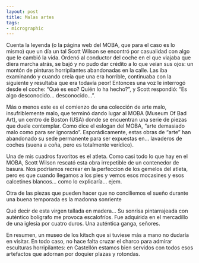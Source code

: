 ```yaml
---
layout: post
title: Malas artes
tags:
- micrographic
---
```

Cuenta la leyenda (o la página web del MOBA, que para el caso es lo mismo) que un día un tal Scott Wilson se encontró por casualidad con algo que le cambió la vida. Ordenó al conductor del coche en el que viajaba que diera marcha atrás, se bajó y no pudo dar crédito a lo que veían sus ojos: un montón de pinturas horripilantes abandonadas en la calle. Las iba examinando y cuando creía que una era horrible, continuaba con la siguiente y resultaba que era todavía peor! Entonces una voz le interrogó desde el coche: “Qué es eso? Quién lo ha hecho?”, y Scott respondió: “Es algo desconocido… desconocido…”.

Más o menos este es el comienzo de una colección de arte malo, insufriblemente malo, que terminó dando lugar al MOBA (Museum Of Bad Art), un centro de Boston (USA) donde se encuentran una serie de piezas que duele contemplar. Como dice el eslogan del MOBA, “arte demasiado malo como para ser ignorado”. Esporádicamente, estas obras de “arte” han abandonado su sede permanente para ser expuestas en… lavaderos de coches (suena a coña, pero es totalmente verídico).

Una de mis cuadros favoritos es el atleta. Como casi todo lo que hay en el MOBA, Scott Wilson rescató esta obra irrepetible de un contenedor de basura. Nos podríamos recrear en la perfeccion de los gemelos del atleta, pero es que cuando llegamos a los pies y vemos esos mocasines y esos calcetines blancos… como lo explicaría… ejem.

Otra de las piezas que pueden hacer que no conciliemos el sueño durante una buena temporada es la madonna sonriente

Qué decir de esta virgen tallada en madera… Su sonrisa pintarrajeada con auténtico bolígrafo me provoca escalofríos. Fue adquirida en el mercadillo de una iglesia por cuatro duros. Una auténtica ganga, señores.

En resumen, un museo de los kitsch que si tuviese más a mano no dudaría en visitar. En todo caso, no hace falta cruzar el charco para admirar esculturas horripilantes: en Castellón estamos bien servidos con todos esos artefactos que adornan por doquier plazas y rotondas.
